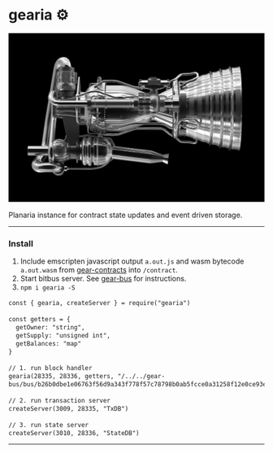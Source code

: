 # gearia ⚙️
![engine](engine.jpeg)

Planaria instance for contract state updates and event driven storage.
___

### Install

1. Include emscripten javascript output `a.out.js` and wasm bytecode `a.out.wasm` from [gear-contracts](https://github.com/gear-sv/gear-contracts) into `/contract`.
2. Start bitbus server. See [gear-bus](https://github.com/gear-sv/gear-bus) for instructions.
3. `npm i gearia -S`

```
const { gearia, createServer } = require("gearia")

const getters = {
  getOwner: "string",
  getSupply: "unsigned int",
  getBalances: "map"
}

// 1. run block handler
gearia(28335, 28336, getters, "/../../gear-bus/bus/b26b0dbe1e06763f56d9a343f778f57c78798b0ab5fcce0a31258f12e0ce93ed/")

// 2. run transaction server
createServer(3009, 28335, "TxDB")

// 3. run state server
createServer(3010, 28336, "StateDB")

```
___
